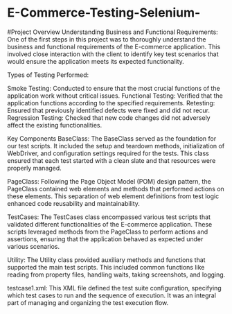 # E-Commerce-Testing-Selenium-
#Project Overview
Understanding Business and Functional Requirements:
One of the first steps in this project was to thoroughly understand the business and functional requirements of the E-commerce application. This involved close interaction with the client to identify key test scenarios that would ensure the application meets its expected functionality.

Types of Testing Performed:

Smoke Testing: Conducted to ensure that the most crucial functions of the application work without critical issues.
Functional Testing: Verified that the application functions according to the specified requirements.
Retesting: Ensured that previously identified defects were fixed and did not recur.
Regression Testing: Checked that new code changes did not adversely affect the existing functionalities.


Key Components
BaseClass:
The BaseClass served as the foundation for our test scripts. It included the setup and teardown methods, initialization of WebDriver, and configuration settings required for the tests. This class ensured that each test started with a clean slate and that resources were properly managed.

PageClass:
Following the Page Object Model (POM) design pattern, the PageClass contained web elements and methods that performed actions on these elements. This separation of web element definitions from test logic enhanced code reusability and maintainability.

TestCases:
The TestCases class encompassed various test scripts that validated different functionalities of the E-commerce application. These scripts leveraged methods from the PageClass to perform actions and assertions, ensuring that the application behaved as expected under various scenarios.

Utility:
The Utility class provided auxiliary methods and functions that supported the main test scripts. This included common functions like reading from property files, handling waits, taking screenshots, and logging.



testcase1.xml:
This XML file defined the test suite configuration, specifying which test cases to run and the sequence of execution. It was an integral part of managing and organizing the test execution flow.
